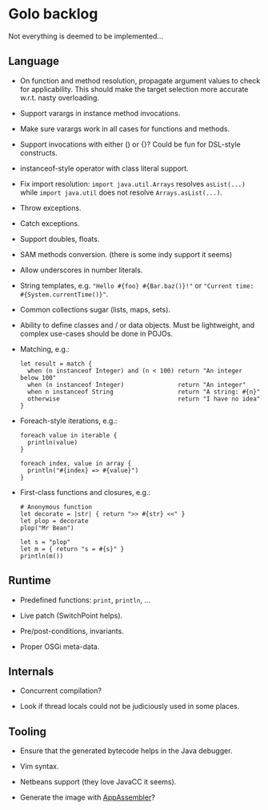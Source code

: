 # Golo backlog

Not everything is deemed to be implemented...

## Language

* On function and method resolution, propagate argument values to check for applicability.
  This should make the target selection more accurate w.r.t. nasty overloading.

* Support varargs in instance method invocations.

* Make sure varargs work in all cases for functions and methods.

* Support invocations with either () or {}? Could be fun for DSL-style constructs.

* instanceof-style operator with class literal support.

* Fix import resolution: `import java.util.Arrays` resolves `asList(...)` while
  `import java.util` does not resolve `Arrays.asList(...)`.

* Throw exceptions.

* Catch exceptions.

* Support doubles, floats.

* SAM methods conversion. (there is some indy support it seems)

* Allow underscores in number literals.

* String templates, e.g. `"Hello #{foo} #{Bar.baz()}!"` or `"Current time: #{System.currentTime()}"`.

* Common collections sugar (lists, maps, sets).

* Ability to define classes and / or data objects.
  Must be lightweight, and complex use-cases should be done in POJOs.

* Matching, e.g.:
  
    ```
    let result = match {
      when (n instanceof Integer) and (n < 100) return "An integer below 100"
      when (n instanceof Integer)               return "An integer"
      when n instanceof String                  return "A string: #{n}"
      otherwise                                 return "I have no idea"
    }
    ```

* Foreach-style iterations, e.g.:

    ```
    foreach value in iterable {
      println(value)
    }

    foreach index, value in array {
      println("#{index} => #{value}")
    }
    ```

* First-class functions and closures, e.g.:

    ```
    # Anonymous function
    let decorate = |str| { return ">> #{str} <<" }
    let plop = decorate
    plop("Mr Bean")

    let s = "plop"
    let m = { return "s = #{s}" }
    println(m())
    ```

## Runtime

* Predefined functions: `print`, `println`, ...

* Live patch (SwitchPoint helps).

* Pre/post-conditions, invariants.

* Proper OSGi meta-data.

## Internals

* Concurrent compilation?

* Look if thread locals could not be judiciously used in some places.

## Tooling

* Ensure that the generated bytecode helps in the Java debugger.

* Vim syntax.

* Netbeans support (they love JavaCC it seems).

* Generate the image with [AppAssembler](http://mojo.codehaus.org/appassembler/appassembler-maven-plugin/usage-program.html)?

